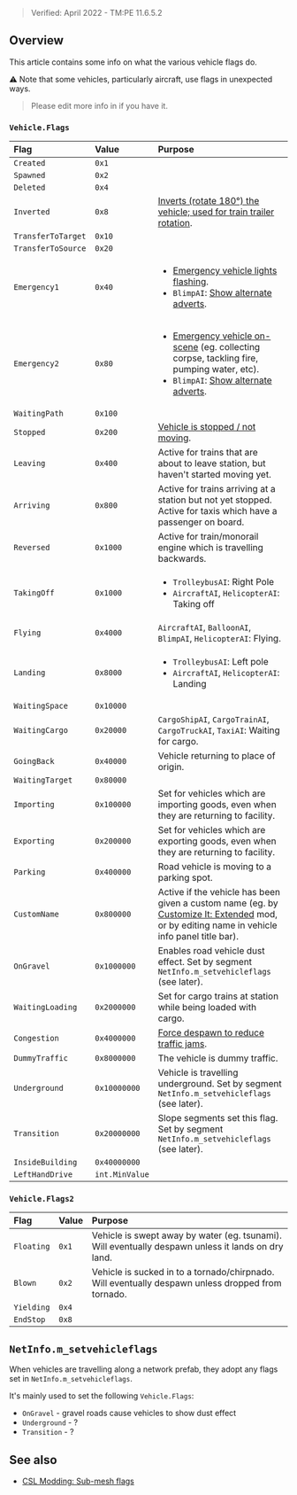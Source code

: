 > Verified: April 2022 - TM:PE 11.6.5.2

## Overview

This article contains some info on what the various vehicle flags do.

⚠️ Note that some vehicles, particularly aircraft, use flags in unexpected ways.

> Please edit more info in if you have it.

### `Vehicle.Flags`

| Flag               | Value          | Purpose |
| :---               | :---           | :---    |
| `Created`          | `0x1`          | |
| `Spawned`          | `0x2`          | |
| `Deleted`          | `0x4`          | |
| `Inverted`         | `0x8`          | [Inverts (rotate 180°) the vehicle; used for train trailer rotation](https://cslmodding.info/asset/vehicle/#sub-mesh-flag-inverted). |
| `TransferToTarget` | `0x10`         | |
| `TransferToSource` | `0x20`         | |
| `Emergency1`       | `0x40`         | <ul><li>[Emergency vehicle lights flashing](https://github.com/CitiesSkylinesMods/TMPE/issues/1229#issuecomment-996881397).</li><li>`BlimpAI`: [Show alternate adverts](https://cslmodding.info/asset/vehicle/#sub-mesh-flag-emergency1).</li></ul> |
| `Emergency2`       | `0x80`         | <ul><li>[Emergency vehicle on-scene](https://github.com/CitiesSkylinesMods/TMPE/issues/1229#issuecomment-996881397) (eg. collecting corpse, tackling fire, pumping water, etc).</li><li>`BlimpAI`: [Show alternate adverts](https://cslmodding.info/asset/vehicle/#sub-mesh-flag-emergency2).</li></ul>|
| `WaitingPath`      | `0x100`        | |
| `Stopped`          | `0x200`        | [Vehicle is stopped / not moving](https://cslmodding.info/asset/vehicle/#sub-mesh-flag-stopped).|
| `Leaving`          | `0x400`        | Active for trains that are about to leave station, but haven't started moving yet. |
| `Arriving`         | `0x800`        | Active for trains arriving at a station but not yet stopped. Active for taxis which have a passenger on board. |
| `Reversed`         | `0x1000`       | Active for train/monorail engine which is travelling backwards. |
| `TakingOff`        | `0x1000`       | <ul><li>`TrolleybusAI`: Right Pole</li><li>`AircraftAI`, `HelicopterAI`: Taking off</li></ul> |
| `Flying`           | `0x4000`       | `AircraftAI`, `BalloonAI`, `BlimpAI`, `HelicopterAI`: Flying. |
| `Landing`          | `0x8000`       | <ul><li>`TrolleybusAI`: Left pole</li><li>`AircraftAI`, `HelicopterAI`: Landing</li></ul> |
| `WaitingSpace`     | `0x10000`      | |
| `WaitingCargo`     | `0x20000`      | `CargoShipAI`, `CargoTrainAI`, `CargoTruckAI`, `TaxiAI`: Waiting for cargo. |
| `GoingBack`        | `0x40000`      | Vehicle returning to place of origin. |
| `WaitingTarget`    | `0x80000`      | |
| `Importing`        | `0x100000`     | Set for vehicles which are importing goods, even when they are returning to facility. |
| `Exporting`        | `0x200000`     | Set for vehicles which are exporting goods, even when they are returning to facility. |
| `Parking`          | `0x400000`     | Road vehicle is moving to a parking spot. |
| `CustomName`       | `0x800000`     | Active if the vehicle has been given a custom name (eg. by [Customize It: Extended](https://steamcommunity.com/sharedfiles/filedetails/?id=1806759255) mod, or by editing name in vehicle info panel title bar). |
| `OnGravel`         | `0x1000000`    | Enables road vehicle dust effect. Set by segment `NetInfo.m_setvehicleflags` (see later). |
| `WaitingLoading`   | `0x2000000`    | Set for cargo trains at station while being loaded with cargo. |
| `Congestion`       | `0x4000000`    | [Force despawn to reduce traffic jams](https://github.com/CitiesSkylinesMods/TMPE/issues/1229#issuecomment-996881397). |
| `DummyTraffic`     | `0x8000000`    | The vehicle is dummy traffic. |
| `Underground`      | `0x10000000`   | Vehicle is travelling underground. Set by segment `NetInfo.m_setvehicleflags` (see later). |
| `Transition`       | `0x20000000`   | Slope segments set this flag. Set by segment `NetInfo.m_setvehicleflags` (see later). |
| `InsideBuilding`   | `0x40000000`   | |
| `LeftHandDrive`    | `int.MinValue` | |

### `Vehicle.Flags2`

| Flag               | Value          | Purpose |
| :---               | :---           | :---    |
| `Floating`         | `0x1`          | Vehicle is swept away by water (eg. tsunami). Will eventually despawn unless it lands on dry land. |
| `Blown`            | `0x2`          | Vehicle is sucked in to a tornado/chirpnado. Will eventually despawn unless dropped from tornado. |
| `Yielding`         | `0x4`          | |
| `EndStop`          | `0x8`          | |


## `NetInfo.m_setvehicleflags`

When vehicles are travelling along a network prefab, they adopt any flags set in `NetInfo.m_setvehicleflags`.

It's mainly used to set the following `Vehicle.Flags`:

* `OnGravel` - gravel roads cause vehicles to show dust effect
* `Underground` - ?
* `Transition` - ?

## See also

* [CSL Modding: Sub-mesh flags](https://cslmodding.info/asset/vehicle/#sub-mesh-flags)